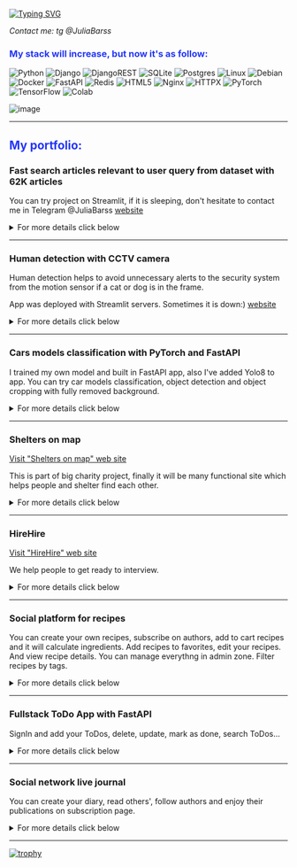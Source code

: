 [![Typing SVG](https://readme-typing-svg.herokuapp.com?color=%2336BCF7&lines=I'm+Julia.+Study+and+like+Python)](https://git.io/typing-svg)

_Contact me: tg @JuliaBarss_

<h3><span style="color: #2336f7"> My stack will increase, but now it's as follow:</span></h3>

![Python](https://img.shields.io/badge/python-3670A0?style=for-the-badge&logo=python&logoColor=ffdd54)
![Django](https://img.shields.io/badge/django-%23092E20.svg?style=for-the-badge&logo=django&logoColor=white)
![DjangoREST](https://img.shields.io/badge/DJANGO-REST-ff1709?style=for-the-badge&logo=django&logoColor=white&color=ff1709&labelColor=gray)
![SQLite](https://img.shields.io/badge/sqlite-%2307405e.svg?style=for-the-badge&logo=sqlite&logoColor=white)
![Postgres](https://img.shields.io/badge/postgres-%23316192.svg?style=for-the-badge&logo=postgresql&logoColor=white)
![Linux](https://img.shields.io/badge/Linux-FCC624?style=for-the-badge&logo=linux&logoColor=black)
![Debian](https://img.shields.io/badge/Debian-D70A53?style=for-the-badge&logo=debian&logoColor=white)
![Docker](https://img.shields.io/badge/docker-%230db7ed.svg?style=for-the-badge&logo=docker&logoColor=white)
![FastAPI](https://img.shields.io/badge/FastAPI-005571?style=for-the-badge&logo=fastapi)
![Redis](https://img.shields.io/badge/redis-%23DD0031.svg?style=for-the-badge&logo=redis&logoColor=white)
![HTML5](https://img.shields.io/badge/html5-%23E34F26.svg?style=for-the-badge&logo=html5&logoColor=white)
![Nginx](https://img.shields.io/badge/nginx-%23009639.svg?style=for-the-badge&logo=nginx&logoColor=white)
![HTTPX](https://img.shields.io/badge/HTTPX-client%20for%20Python-blue)
![PyTorch](https://img.shields.io/badge/PyTorch-EE4C2C?style=for-the-badge&logo=pytorch&logoColor=white)
![TensorFlow](https://img.shields.io/badge/TensorFlow-FF6F00?style=for-the-badge&logo=tensorflow&logoColor=white)
![Colab](https://img.shields.io/badge/google_colaboratory-F9AB00?style=for-the-badge&logo=google-colab&logoColor=white)

![image](https://www.codewars.com/users/JuliaBars/badges/small)
***
<h2><span style="color: #2336f7"> My portfolio:</span></h2>

<h3>Fast search articles relevant to user query from dataset with 62K articles</h3>
<p>
<p>You can try project on Streamlit, if it is sleeping, don't hesitate to contact me in Telegram @JuliaBarss <a href="https://fast-search-relevant-articles.streamlit.app">website</a></p> 
  
<details>
<summary>For more details click below</summary>
<a href="https://github.com/JuliaBars/fast_search_relevant_articles">App on GitHub</a>

![image](https://github.com/JuliaBars/JuliaBars/assets/107411145/4a376dda-e0e6-4ed4-8918-f1adcdd312d7)

</details>

</p>

---

<h3>Human detection with CCTV camera</h3>
<p>
Human detection helps to avoid unnecessary alerts to the security system from the motion sensor if a cat or dog is in the frame.
<p>App was deployed with Streamlit servers. Sometimes it is down:) <a href="https://thiefdetectionwithcctvcam.streamlit.app/">website</a></p> 
  
<details>
<summary>For more details click below</summary>
<a href="https://github.com/JuliaBars/thief_detection_with_cctv_cam">App on GitHub</a>

![detection](https://github.com/JuliaBars/JuliaBars/assets/107411145/d465b6cd-18cd-45de-94c3-757014df45f1)
</details>

</p>

---
<h3>Cars models classification with PyTorch and FastAPI</h3>
<p>
I trained my own model and built in FastAPI app, also I've added Yolo8 to app.
You can try car models classification, object detection and object cropping with fully removed background.
  
<details>
<summary>For more details click below</summary>
<a href="https://github.com/JuliaBars/FastAPI_app_for_car_classification_ML">App on GitHub</a>

![classification](https://github.com/JuliaBars/JuliaBars/assets/107411145/d3b6e28b-13d1-464c-b5d2-56cec46aaf8e)

![segment and crop](https://github.com/JuliaBars/JuliaBars/assets/107411145/767247d2-de11-47b4-98bb-ba07443d896b)

![detection](https://github.com/JuliaBars/JuliaBars/assets/107411145/be2d4d31-2e8d-4ba9-a16d-1200344bd7a4)

</details>

</p>

---

<h3>Shelters on map</h3>
<a href=https://lapkipomoshi.ru/>Visit "Shelters on map" web site</a>
<p>

This is part of big charity project, finally it will be many functional site which helps people and shelter find each other.
<details>
<summary>For more details click below</summary>
<a href="https://github.com/Lapkipomoshi">Shelters on map GitHub</a>

![shelter_on_map](https://user-images.githubusercontent.com/107411145/209466631-15fa5787-5de3-41f4-b042-452ce30ae1b3.jpg)
  
</details>
</p>

---

<h3>HireHire</h3>
<a href=https://test-hire-hire.proninteam.ru/>Visit "HireHire" web site</a>
<p>
 
We help people to get ready to interview.
<details>
<summary>For more details click below</summary>
<a href="https://github.com/hire-hire">HireHire on GitHub</a>

![2023-05-12_20-49-55](https://github.com/JuliaBars/JuliaBars/assets/107411145/ccf8de56-db01-41b5-8cbf-55e33e780976)
 
</details>
</p>

---

<h3>Social platform for recipes</h3>
<p>
You can create your own recipes, subscribe on authors, add to cart recipes and it will calculate ingredients.
Add recipes to favorites, edit your recipes. And view recipe details. You can manage everythng in admin zone.
Filter recipes by tags.
<details>
<summary>For more details click below</summary>
<p> <a href="https://github.com/JuliaBars/platform_for_recipes">Project on git</a></p>

![image](https://github.com/JuliaBars/JuliaBars/assets/107411145/a6978d02-179d-413d-868c-ecaba80ad17e)
![image](https://github.com/JuliaBars/JuliaBars/assets/107411145/00ce97a9-93da-4ff8-b839-ed9c50c732fd)
![image](https://github.com/JuliaBars/JuliaBars/assets/107411145/dea6bf19-2eeb-437e-9488-d24c2ab65c4e)
![image](https://github.com/JuliaBars/JuliaBars/assets/107411145/3f0bb0b9-ae20-40b9-8a7a-40fe99679fbe)


</details>
</p>

---

<h3>Fullstack ToDo App with FastAPI</font></h3>
<p>
SignIn and add your ToDos, delete, update, mark as done, search ToDos...
<details>
<summary>For more details click below</summary>
<a href="https://github.com/JuliaBars/fullstack_app_todo_FastApi">Project on git</a>

  ![2023-06-12_20-53-08](https://github.com/JuliaBars/JuliaBars/assets/107411145/e4b88d59-e237-44b1-babc-85275c907b38)
</details>
</p>

---

<h3>Social network live journal</font></h3>
<p>
You can create your diary, read others', follow authors and enjoy their publications on subscription page.
<details>
<summary>For more details click below</summary>
<a href="http://github.com/JuliaBars/hw05_final">Project on git</a>

  ![1](https://user-images.githubusercontent.com/107411145/209466410-f99aedc1-e2ee-4f5e-9b17-14973241ed7d.jpg)
</details>
</p>

---
[![trophy](https://github-profile-trophy.vercel.app/?username=JuliaBars)](https://github.com/JuliaBars/github-profile-trophy)
<!---
[![GitHub Streak](http://github-readme-streak-stats.herokuapp.com?user=JuliaBars&theme=dark&mode=weekly)](https://git.io/streak-stats)

[![My GitHub stats](https://github-readme-stats.vercel.app/api?username=JuliaBars)](https://github.com/JuliaBars/github-readme-stats)

<pre><code>PASTE LOGS HERE</code></pre>

JuliaBars/JuliaBars is a ✨ special ✨ repository because its `README.md` (this file) appears on your GitHub profile.
You can click the Preview link to take a look at your changes.
--->
